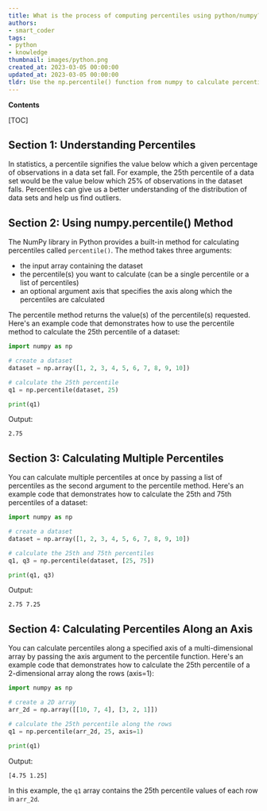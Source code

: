 ```yaml
---
title: What is the process of computing percentiles using python/numpy?
authors:
- smart_coder
tags:
- python
- knowledge
thumbnail: images/python.png
created_at: 2023-03-05 00:00:00
updated_at: 2023-03-05 00:00:00
tldr: Use the np.percentile() function from numpy to calculate percentiles in Python.
---
```


**Contents**

[TOC]

## Section 1: Understanding Percentiles

In statistics, a percentile signifies the value below which a given percentage of observations in a data set fall. For example, the 25th percentile of a data set would be the value below which 25% of observations in the dataset falls. Percentiles can give us a better understanding of the distribution of data sets and help us find outliers.

## Section 2: Using numpy.percentile() Method

The NumPy library in Python provides a built-in method for calculating percentiles called `percentile()`. The method takes three arguments:

- the input array containing the dataset
- the percentile(s) you want to calculate (can be a single percentile or a list of percentiles)
- an optional argument axis that specifies the axis along which the percentiles are calculated

The percentile method returns the value(s) of the percentile(s) requested. Here's an example code that demonstrates how to use the percentile method to calculate the 25th percentile of a dataset:

```python
import numpy as np

# create a dataset
dataset = np.array([1, 2, 3, 4, 5, 6, 7, 8, 9, 10])

# calculate the 25th percentile
q1 = np.percentile(dataset, 25)

print(q1)
```

Output:
```
2.75
```

## Section 3: Calculating Multiple Percentiles

You can calculate multiple percentiles at once by passing a list of percentiles as the second argument to the percentile method. Here's an example code that demonstrates how to calculate the 25th and 75th percentiles of a dataset:

```python
import numpy as np

# create a dataset
dataset = np.array([1, 2, 3, 4, 5, 6, 7, 8, 9, 10])

# calculate the 25th and 75th percentiles
q1, q3 = np.percentile(dataset, [25, 75])

print(q1, q3)
```

Output:
```
2.75 7.25
```

## Section 4: Calculating Percentiles Along an Axis

You can calculate percentiles along a specified axis of a multi-dimensional array by passing the axis argument to the percentile function. Here's an example code that demonstrates how to calculate the 25th percentile of a 2-dimensional array along the rows (axis=1):

```python
import numpy as np

# create a 2D array
arr_2d = np.array([[10, 7, 4], [3, 2, 1]])

# calculate the 25th percentile along the rows
q1 = np.percentile(arr_2d, 25, axis=1)

print(q1)
```

Output:
```
[4.75 1.25]
```

In this example, the `q1` array contains the 25th percentile values of each row in `arr_2d`.
